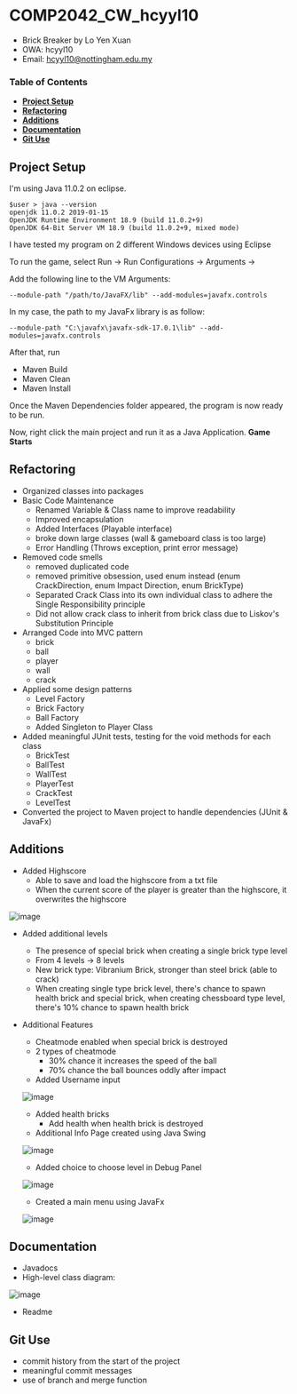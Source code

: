 # COMP2042_CW_hcyyl10
- Brick Breaker by Lo Yen Xuan
- OWA: hcyyl10
- Email: hcyyl10@nottingham.edu.my

### Table of Contents  
- **[Project Setup](#project-setup)**<br> 
- **[Refactoring](#refactoring)**<br>
- **[Additions](#additions)**<br>
- **[Documentation](#documentation)**<br>
- **[Git Use](#git-use)**<br>


## Project Setup

I'm using Java 11.0.2 on eclipse.
```
$user > java --version
openjdk 11.0.2 2019-01-15
OpenJDK Runtime Environment 18.9 (build 11.0.2+9)
OpenJDK 64-Bit Server VM 18.9 (build 11.0.2+9, mixed mode)
```

I have tested my program on 2 different Windows devices using Eclipse

To run the game, select Run -> Run Configurations -> Arguments -> 


Add the following line to the VM Arguments:
```
--module-path "/path/to/JavaFX/lib" --add-modules=javafx.controls
```
In my case, the path to my JavaFx library is as follow:
```
--module-path "C:\javafx\javafx-sdk-17.0.1\lib" --add-modules=javafx.controls
```


After that, run
- Maven Build
- Maven Clean
- Maven Install


Once the Maven Dependencies folder appeared, the program is now ready to be run.


Now, right click the main project and run it as a Java Application. **Game Starts**


## Refactoring
- Organized classes into packages
- Basic Code Maintenance
	- Renamed Variable & Class name to improve readability
	- Improved encapsulation
	- Added Interfaces (Playable interface)
	- broke down large classes (wall & gameboard class is too large)
	- Error Handling (Throws exception, print error message)
- Removed code smells
	- removed duplicated code
	- removed primitive obsession, used enum instead (enum CrackDirection, enum Impact Direction, enum BrickType)
	- Separated Crack Class into its own individual class to adhere the Single Responsibility principle
	- Did not allow crack class to inherit from brick class due to Liskov's Substitution Principle
- Arranged Code into MVC pattern
	- brick
	- ball
	- player
	- wall
	- crack
- Applied some design patterns
	- Level Factory
	- Brick Factory
	- Ball Factory
	- Added Singleton to Player Class
- Added meaningful JUnit tests, testing for the void methods for each class
	- BrickTest
	- BallTest
	- WallTest
	- PlayerTest
	- CrackTest
	- LevelTest
- Converted the project to Maven project to handle dependencies (JUnit & JavaFx)


## Additions
- Added Highscore 
	- Able to save and load the highscore from a txt file
	- When the current score of the player is greater than the highscore, it overwrites the highscore

![image](https://user-images.githubusercontent.com/76611914/145346830-816b5bf4-68cd-490f-9e8b-99b94041104e.png)


- Added additional levels
	- The presence of special brick when creating a single brick type level
	- From 4 levels -> 8 levels
	- New brick type: Vibranium Brick, stronger than steel brick (able to crack)
	- When creating single type brick level, there's chance to spawn health brick and special brick, when creating chessboard type level, there's 10% chance to spawn health brick


- Additional Features
	- Cheatmode enabled when special brick is destroyed
	- 2 types of cheatmode
		- 30% chance it increases the speed of the ball
		- 70% chance the ball bounces oddly after impact 
	- Added Username input

  ![image](https://user-images.githubusercontent.com/76611914/144702175-58a6d401-e26f-4fb7-bb40-0b8be890a4ce.png)


	- Added health bricks
		- Add health when health brick is destroyed
	- Additional Info Page created using Java Swing
	
  ![image](https://user-images.githubusercontent.com/76611914/144702228-d33f5818-4cac-441f-971c-78743269cdfd.png)


	- Added choice to choose level in Debug Panel

  ![image](https://user-images.githubusercontent.com/76611914/144796566-8b8204d9-0c57-462a-9caf-fe097579543c.png)

  
  
	- Created a main menu using JavaFx

  ![image](https://user-images.githubusercontent.com/76611914/144796471-cdd32bcf-0913-49a6-a7d9-cdf3c162fe1e.png)

	
  
	


## Documentation
- Javadocs 
- High-level class diagram:

![image](https://user-images.githubusercontent.com/76611914/145511804-db92745b-bbd1-4c8d-8b14-97ddbc024259.png)



- Readme

## Git Use
- commit history from the start of the project
- meaningful commit messages
- use of branch and merge function
